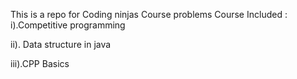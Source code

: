 This is a repo for Coding ninjas Course problems
Course Included :
i).Competitive programming

ii). Data structure in java

iii).CPP Basics
